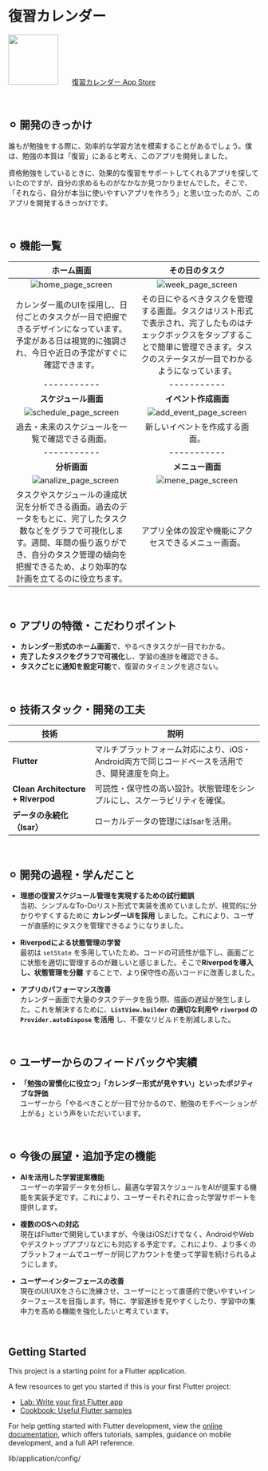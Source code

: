 # 復習カレンダー
<span><kbd><img width="100" src="https://github.com/user-attachments/assets/92b48326-c2c8-441c-8062-20ea86ddf695" /></kbd></span>&nbsp;&nbsp;&nbsp;&nbsp;&nbsp;&nbsp;
<span>[復習カレンダー App Store](https://apps.apple.com/jp/app/%E5%BE%A9%E7%BF%92%E3%82%AB%E3%83%AC%E3%83%B3%E3%83%80%E3%83%BC/id6502852283)</span>

<br>

## ⚪︎ 開発のきっかけ
誰もが勉強をする際に、効率的な学習方法を模索することがあるでしょう。僕は、勉強の本質は「復習」にあると考え、このアプリを開発しました。

資格勉強をしているときに、効果的な復習をサポートしてくれるアプリを探していたのですが、自分の求めるものがなかなか見つかりませんでした。そこで、「それなら、自分が本当に使いやすいアプリを作ろう」と思い立ったのが、このアプリを開発するきっかけです。

<br>

## ⚪︎ 機能一覧                     


| ホーム画面 | その日のタスク |
|:-----------:|:-----------:|
| ![home_page_screen](https://github.com/user-attachments/assets/fefeb63a-ae00-4fd8-a9de-92f29617e16f) | ![week_page_screen](https://github.com/user-attachments/assets/622a90b3-3e44-4b7b-9df4-408bc09004ee) |
| カレンダー風のUIを採用し、日付ごとのタスクが一目で把握できるデザインになっています。予定がある日は視覚的に強調され、今日や近日の予定がすぐに確認できます。 | その日にやるべきタスクを管理する画面。タスクはリスト形式で表示され、完了したものはチェックボックスをタップすることで簡単に管理できます。タスクのステータスが一目でわかるようになっています。 |
|-----------|-----------|
| **スケジュール画面** | **イベント作成画面** |
| ![schedule_page_screen](https://github.com/user-attachments/assets/c54193fb-1ad0-4ddb-947b-c560599124ad) | ![add_event_page_screen](https://github.com/user-attachments/assets/852ffe6f-70d6-4e8c-8af2-85653ae5fbd4) |
| 過去・未来のスケジュールを一覧で確認できる画面。 | 新しいイベントを作成する画面。 |
|-----------|-----------|
| **分析画面** | **メニュー画面** |
| 　![analize_page_screen](https://github.com/user-attachments/assets/3754c289-5ef4-4479-91d4-9622ea501407) | ![mene_page_screen](https://github.com/user-attachments/assets/3fd85c83-9f59-40a5-bf66-fa9184a9c9d9) |
| タスクやスケジュールの達成状況を分析できる画面。過去のデータをもとに、完了したタスク数などをグラフで可視化します。週間、年間の振り返りができ、自分のタスク管理の傾向を把握できるため、より効率的な計画を立てるのに役立ちます。 | アプリ全体の設定や機能にアクセスできるメニュー画面。|

<br>


## ⚪︎ アプリの特徴・こだわりポイント
  - **カレンダー形式のホーム画面**で、やるべきタスクが一目でわかる。
  - **完了したタスクをグラフで可視化**し、学習の進捗を確認できる。
  - **タスクごとに通知を設定可能**で、復習のタイミングを逃さない。

<br>


## ⚪︎ 技術スタック・開発の工夫
| **技術**                | **説明**                                                                                      |
|-----------------------|------------------------------------------------------------------------------------|
| **Flutter**            | マルチプラットフォーム対応により、iOS・Android両方で同じコードベースを活用でき、開発速度を向上。 |
| **Clean Architecture + Riverpod** | 可読性・保守性の高い設計。状態管理をシンプルにし、スケーラビリティを確保。          |
| **データの永続化（Isar）**      | ローカルデータの管理にはIsarを活用。                                                |

<br>

## ⚪︎ 開発の過程・学んだこと
- **理想の復習スケジュール管理を実現するための試行錯誤**  
  当初、シンプルなTo-Doリスト形式で実装を進めていましたが、視覚的に分かりやすくするために **カレンダーUIを採用** しました。これにより、ユーザーが直感的にタスクを管理できるようになりました。  

- **Riverpodによる状態管理の学習**  
  最初は `setState` を多用していたため、コードの可読性が低下し、画面ごとに状態を適切に管理するのが難しいと感じました。そこで**Riverpodを導入し、状態管理を分離** することで、より保守性の高いコードに改善しました。

- **アプリのパフォーマンス改善**  
  カレンダー画面で大量のタスクデータを扱う際、描画の遅延が発生しました。これを解決するために、**`ListView.builder` の適切な利用や `riverpod` の `Provider.autoDispose` を活用** し、不要なリビルドを削減しました。  

<br>

## ⚪︎ ユーザーからのフィードバックや実績
- **「勉強の習慣化に役立つ」「カレンダー形式が見やすい」といったポジティブな評価**  
  ユーザーから「やるべきことが一目で分かるので、勉強のモチベーションが上がる」という声をいただいています。  

<br>

## ⚪︎ 今後の展望・追加予定の機能
- **AIを活用した学習提案機能**  
  ユーザーの学習データを分析し、最適な学習スケジュールをAIが提案する機能を実装予定です。これにより、ユーザーそれぞれに合った学習サポートを提供します。

- **複数のOSへの対応**  
  現在はFlutterで開発していますが、今後はiOSだけでなく、AndroidやWebやデスクトップアプリなどにも対応する予定です。これにより、より多くのプラットフォームでユーザーが同じアカウントを使って学習を続けられるようにします。  

- **ユーザーインターフェースの改善**  
  現在のUI/UXをさらに洗練させ、ユーザーにとって直感的で使いやすいインターフェースを目指します。特に、学習進捗を見やすくしたり、学習中の集中力を高める機能を強化したいと考えています。  

<br>

## Getting Started

This project is a starting point for a Flutter application.

A few resources to get you started if this is your first Flutter project:

- [Lab: Write your first Flutter app](https://docs.flutter.dev/get-started/codelab)
- [Cookbook: Useful Flutter samples](https://docs.flutter.dev/cookbook)

For help getting started with Flutter development, view the
[online documentation](https://docs.flutter.dev/), which offers tutorials,
samples, guidance on mobile development, and a full API reference.

lib/application/config/
